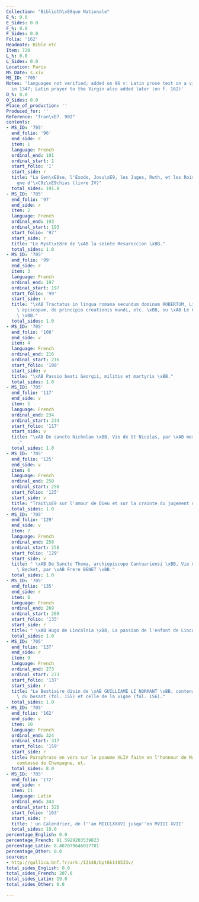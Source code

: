 ```yaml
---
Collection: "Biblioth\xE8que Nationale"
E_%: 0.0
E_Sides: 0.0
F_%: 0.0
F_Sides: 0.0
Folia: '162'
Headnote: Bible etc
Item: 720
L_%: 0.0
L_Sides: 0.0
Location: Paris
MS_Date: s.xiv
MS_ID: '705'
Notes: 'languages not verified; added on 96 v: Latin prose text on a vision that appeared
  in 1347; Latin prayer to the Virgin also added later (on f. 162)'
O_%: 0.0
O_Sides: 0.0
Place_of_production: ''
Produced_for: ''
Reference: "fran\xE7. 902"
contents:
- MS_ID: '705'
  end_folio: '96'
  end_side: r
  item: 1
  language: French
  ordinal_end: 191
  ordinal_start: 1
  start_folio: '1'
  start_side: r
  title: "La Gen\xE8se, l'Exode, Josu\xE9, les Juges, Ruth, et les Rois jusqu'au r\xE8\
    gne d'\xC9z\xE9chias (livre IV)"
  total_sides: 191.0
- MS_ID: '705'
  end_folio: '97'
  end_side: r
  item: 2
  language: French
  ordinal_end: 193
  ordinal_start: 193
  start_folio: '97'
  start_side: r
  title: "Le Myst\xE8re de \xAB la seinte Resureccion \xBB."
  total_sides: 1.0
- MS_ID: '705'
  end_folio: '99'
  end_side: r
  item: 3
  language: French
  ordinal_end: 197
  ordinal_start: 197
  start_folio: '99'
  start_side: r
  title: "\xAB Tractatus in lingua romana secundum dominum ROBERTUM, Lincolniensis\
    \ episcopum, de principio creationis mundi, etc. \xBB, ou \xAB Le Chastel d'amour\
    \ \xBB."
  total_sides: 1.0
- MS_ID: '705'
  end_folio: '108'
  end_side: v
  item: 4
  language: French
  ordinal_end: 216
  ordinal_start: 216
  start_folio: '108'
  start_side: v
  title: "\xAB Passio beati Georgii, militis et martyris \xBB."
  total_sides: 1.0
- MS_ID: '705'
  end_folio: '117'
  end_side: v
  item: 5
  language: French
  ordinal_end: 234
  ordinal_start: 234
  start_folio: '117'
  start_side: v
  title: "\xAB De sancto Nicholao \xBB, Vie de St Nicolas, par \xAB mestre GUACE \xBB\
    ."
  total_sides: 1.0
- MS_ID: '705'
  end_folio: '125'
  end_side: v
  item: 6
  language: French
  ordinal_end: 250
  ordinal_start: 250
  start_folio: '125'
  start_side: v
  title: "Trait\xE9 sur l'amour de Dieu et sur la crainte du jugement dernier."
  total_sides: 1.0
- MS_ID: '705'
  end_folio: '129'
  end_side: v
  item: 7
  language: French
  ordinal_end: 258
  ordinal_start: 258
  start_folio: '129'
  start_side: v
  title: " \xAB De Sancto Thoma, archiepiscopo Cantuariensi \xBB, Vie de saint Thomas\
    \ Becket, par \xAB Frere BENET \xBB."
  total_sides: 1.0
- MS_ID: '705'
  end_folio: '135'
  end_side: r
  item: 8
  language: French
  ordinal_end: 269
  ordinal_start: 269
  start_folio: '135'
  start_side: r
  title: " \xAB Hugo de Lincolnia \xBB, La passion de l'enfant de Lincoln."
  total_sides: 1.0
- MS_ID: '705'
  end_folio: '137'
  end_side: r
  item: 9
  language: French
  ordinal_end: 273
  ordinal_start: 273
  start_folio: '137'
  start_side: r
  title: "Le Bestiaire divin de \xAB GUILLIAME LI NORMANT \xBB, contenant la parabole\
    \ du besant (fol. 155) et celle de la vigne (fol. 156)."
  total_sides: 1.0
- MS_ID: '705'
  end_folio: '162'
  end_side: v
  item: 10
  language: French
  ordinal_end: 324
  ordinal_start: 317
  start_folio: '159'
  start_side: r
  title: Paraphrase en vers sur le psaume XLIV faite en l'honneur de Marie de France,
    comtesse de Champagne, et.
  total_sides: 8.0
- MS_ID: '705'
  end_folio: '172'
  end_side: r
  item: 11
  language: Latin
  ordinal_end: 343
  ordinal_start: 325
  start_folio: '163'
  start_side: r
  title: ' un Calendrier, de l''an MIICLXXXVI jusqu''en MVIII XVII'
  total_sides: 19.0
percentage_English: 0.0
percentage_French: 91.5929203539823
percentage_Latin: 8.407079646017701
percentage_Other: 0.0
sources:
- http://gallica.bnf.fr/ark:/12148/bpt6k140533v/
total_sides_English: 0.0
total_sides_French: 207.0
total_sides_Latin: 19.0
total_sides_Other: 0.0

---
```

